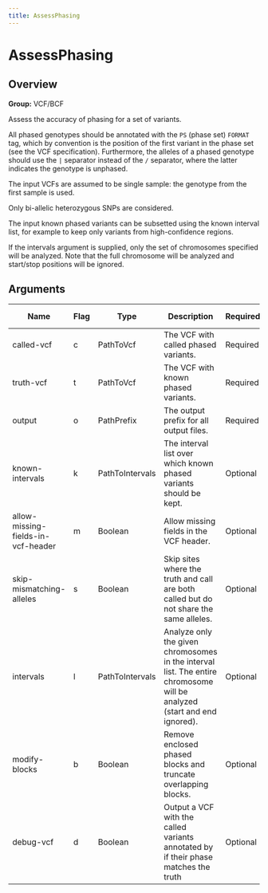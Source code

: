```yaml
---
title: AssessPhasing
---
```


# AssessPhasing

## Overview
**Group:** VCF/BCF

Assess the accuracy of phasing for a set of variants.

All phased genotypes should be annotated with the `PS` (phase set) `FORMAT` tag, which by convention is the
position of the first variant in the phase set (see the VCF specification).  Furthermore, the alleles of a phased
genotype should use the `|` separator instead of the `/` separator, where the latter indicates the genotype is
unphased.

The input VCFs are assumed to be single sample: the genotype from the first sample is used.

Only bi-allelic heterozygous SNPs are considered.

The input known phased variants can be subsetted using the known interval list, for example to keep only variants
from high-confidence regions.

If the intervals argument is supplied, only the set of chromosomes specified will be analyzed.  Note that the full
chromosome will be analyzed and start/stop positions will be ignored.

## Arguments

|Name|Flag|Type|Description|Required?|Max Values|Default Value(s)|
|----|----|----|-----------|---------|----------|----------------|
|called-vcf|c|PathToVcf|The VCF with called phased variants.|Required|1||
|truth-vcf|t|PathToVcf|The VCF with known phased variants.|Required|1||
|output|o|PathPrefix|The output prefix for all output files.|Required|1||
|known-intervals|k|PathToIntervals|The interval list over which known phased variants should be kept.|Optional|1||
|allow-missing-fields-in-vcf-header|m|Boolean|Allow missing fields in the VCF header.|Optional|1|true|
|skip-mismatching-alleles|s|Boolean|Skip sites where the truth and call are both called but do not share the same alleles.|Optional|1|true|
|intervals|l|PathToIntervals|Analyze only the given chromosomes in the interval list.  The entire chromosome will be analyzed (start and end ignored).|Optional|1||
|modify-blocks|b|Boolean|Remove enclosed phased blocks and truncate overlapping blocks.|Optional|1|true|
|debug-vcf|d|Boolean|Output a VCF with the called variants annotated by if their phase matches the truth|Optional|1|false|

